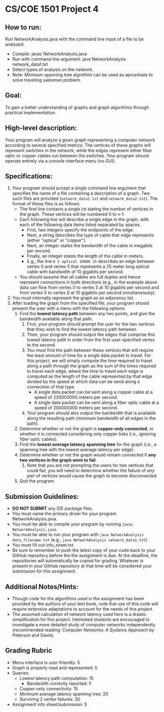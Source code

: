 # CS/COE 1501 Project 4
## How to run:
Run NetworkAnalysis.java with the command line input of a file to be analyzed.
* Compile: javac NetworkAnalysis.java
* Run with command line argument: java NetworkAnalysis network_data1.txt
* Select types of analysis on the network.
* Note: Minimum spanning tree algrothim can be used as aproximate to solve traveling salesman problem.
## Goal:
To gain a better understanding of graphs and graph algorithms through practical implementation.

## High-level description:
Your program will analyze a given graph representing a computer network according to several specified metrics.
The vertices of these graphs will represent switches in the network, while the edges represent either fiber optic or copper cables run between the switches.
Your program should operate entirely via a console interface menu (no GUI).

## Specifications:
1. Your program should accept a single command line argument that specifies the name of a file containing a description of a graph.  Two such files are provided (`network_data1.txt` and `network_data2.txt`).  The format of these files is as follows:
	* The first line contains a single int stating the number of vertices in the graph.  These vertices will be numbered 0 to v-1.
	* Each following line will describe a single edge in the graph, with each of the following data items listed separated by spaces.
		* First, two integers specify the endpoints of the edge.
		* Next, a string describes the type of cable that edge represents (either "optical" or "copper").
		* Next, an integer states the bandwidth of the cable in megabits per second.
		* Finally, an integer states the length of the cable in meters.
		* E.g., the line `0 5 optical 10000 25` describes an edge between vertex 0 and vertex 5 that represents a 25 meter long optical cable with bandwidth of 10 gigabits per second.
	* You should assume that all cables are full duplex and hence represent connections in both directions (e.g., in the example above data can flow from vertex 0 to vertex 5 at 10 gigabits per second and from vertex 5 to vertex 0 at 10 gigabits per second simultaneously).
1. You must internally represent the graph as an adjacency list.
1. After loading the graph from the specified file, your program should present the user with a menu with the following options:
	1. Find the __lowest latency path__ between any two points, and give the bandwidth available along that path.
		1.  First, your program should prompt the user for the two vertices that they wish to find the lowest latency path between.
		1.  Then, your program should output the edges that comprise this lowest latency path in order from the first user-specified vertex to the second.
		1.  You must find the path between these vertices that will require the least amount of time for a single data packet to travel.  For this project, we will simply compute the time required to travel along a path through the graph as the sum of the times required to travel each edge, where the time to travel each edge is computed as the length of the cable represented by that edge divided by the speed at which data can be send along a connection of that type.
			* A single data packet can be sent along a copper cable at a speed of 230000000 meters per second.
			* A single data packet can be sent along a fiber optic cable at a speed of 200000000 meters per second.
		1.  Your program should also output the bandwidth that is available along the resulting path (minimum bandwidth of all edges in the path).
	1. Determine whether or not the graph is __copper-only connected__, or whether it is connected considering only copper links (i.e., ignoring fiber optic cables).
	1. Find the __lowest average latency spanning tree__ for the graph (i.e., a spanning tree with the lowest average latency per edge).
	1. Determine whether or not the graph would remain connected if __any two vertices in the graph were to fail__.
		1. Note that you are not prompting the users for two vertices that could fail, you will need to determine whether the failure of *any pair* of vertices would cause the graph to become disconnected.
	1. Quit the program. 

## Submission Guidelines:
* **DO NOT SUBMIT** any IDE package files.
* You must name the primary driver for your program NetworkAnalysis.java.
* You must be able to compile your program by running `javac NetworkAnalysis.java`.
* You must be able to run your program with `java NetworkAnalysis data_filename.txt` (e.g., `java NetworkAnalysis network_data1.txt`).
* You must fill out info_sheet.txt.
* Be sure to remember to push the latest copy of your code back to your GitHub repository before the the assignment is due.  At the deadline, the repositories will automatically be copied for grading.  Whatever is present in your GitHub repository at that time will be considered your submission for this assignment.

## Additional Notes/Hints:
* Though code for the algorithms used in the assignment has been provided by the authors of your text book, note that use of this code will require extensive adaptations to account for the needs of this project.
* The assumed calculation of network latency used here is a drastic simplification for this project.  Interested students are encouraged to investigate a more detailed study of computer networks independently (recommended reading:  _Computer Networks: A Systems Approach_ by Peterson and Davie).

## Grading Rubric
* Menu interface is user-friendly:  5
* Graph is properly read and represented:  5
* Queries:
	* Lowest latency path computation:  15
		* Bandwidth correctly reported:  5
	* Copper-only connectivity:  15
	* Minimum average latency spanning tree:  20
	* Surviving 2 vertex failures:  30
* Assignment info sheet/submission:  5
